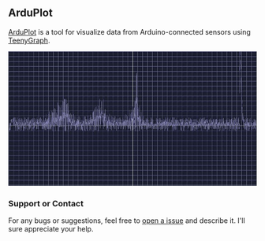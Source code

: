 ## ArduPlot

[ArduPlot](https://github.com/VP1147/arduplot) is a tool for visualize data from Arduino-connected sensors using [TeenyGraph](https://github.com/VP1147/tg).

![Image](da70de4a-9f29-480b-99ac-360f7214c334.jpg)

### Support or Contact

For any bugs or suggestions, feel free to [open a issue]() and describe it. I'll sure appreciate your help.

